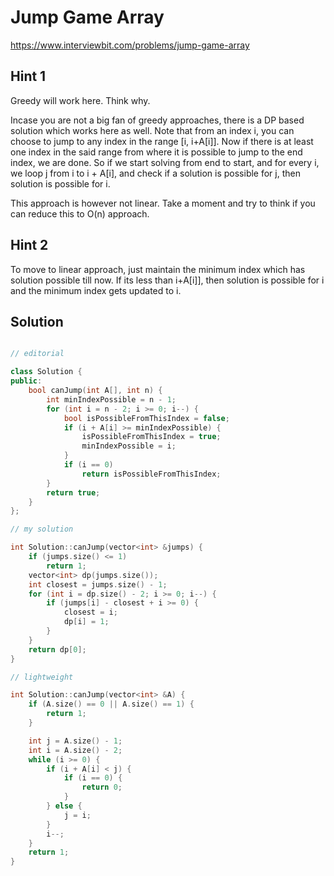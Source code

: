 # Jump Game Array

https://www.interviewbit.com/problems/jump-game-array



## Hint 1

Greedy will work here. Think why.

Incase you are not a big fan of greedy approaches, there is a DP based solution which works here as well. 
Note that from an index i, you can choose to jump to any index in the range [i, i+A[i]]. Now if there is at least one index in the said range from where it is possible to jump to the end index, we are done. So if we start solving from end to start, and for every i, we loop j from i to i + A[i], and check if a solution is possible for j, then solution is possible for i.

This approach is however not linear. Take a moment and try to think if you can reduce this to O(n) approach.

## Hint 2

To move to linear approach, just maintain the minimum index which has solution possible till now. If its less than i+A[i]], then solution is possible for i and the minimum index gets updated to i.

## Solution

```cpp

// editorial

class Solution {
public:
    bool canJump(int A[], int n) {
        int minIndexPossible = n - 1;
        for (int i = n - 2; i >= 0; i--) {
            bool isPossibleFromThisIndex = false;
            if (i + A[i] >= minIndexPossible) {
                isPossibleFromThisIndex = true;
                minIndexPossible = i;
            }
            if (i == 0)
                return isPossibleFromThisIndex;
        }
        return true;
    }
};

// my solution

int Solution::canJump(vector<int> &jumps) {
    if (jumps.size() <= 1)
        return 1;
    vector<int> dp(jumps.size());
    int closest = jumps.size() - 1;
    for (int i = dp.size() - 2; i >= 0; i--) {
        if (jumps[i] - closest + i >= 0) {
            closest = i;
            dp[i] = 1;
        }
    }
    return dp[0];
}

// lightweight

int Solution::canJump(vector<int> &A) {
    if (A.size() == 0 || A.size() == 1) {
        return 1;
    }

    int j = A.size() - 1;
    int i = A.size() - 2;
    while (i >= 0) {
        if (i + A[i] < j) {
            if (i == 0) {
                return 0;
            }
        } else {
            j = i;
        }
        i--;
    }
    return 1;
}
```